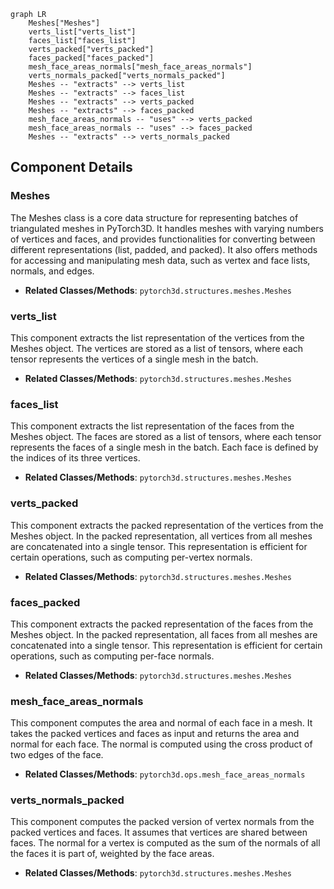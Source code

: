 ```mermaid
graph LR
    Meshes["Meshes"]
    verts_list["verts_list"]
    faces_list["faces_list"]
    verts_packed["verts_packed"]
    faces_packed["faces_packed"]
    mesh_face_areas_normals["mesh_face_areas_normals"]
    verts_normals_packed["verts_normals_packed"]
    Meshes -- "extracts" --> verts_list
    Meshes -- "extracts" --> faces_list
    Meshes -- "extracts" --> verts_packed
    Meshes -- "extracts" --> faces_packed
    mesh_face_areas_normals -- "uses" --> verts_packed
    mesh_face_areas_normals -- "uses" --> faces_packed
    Meshes -- "extracts" --> verts_normals_packed
```

## Component Details

### Meshes
The Meshes class is a core data structure for representing batches of triangulated meshes in PyTorch3D. It handles meshes with varying numbers of vertices and faces, and provides functionalities for converting between different representations (list, padded, and packed). It also offers methods for accessing and manipulating mesh data, such as vertex and face lists, normals, and edges.
- **Related Classes/Methods**: `pytorch3d.structures.meshes.Meshes`

### verts_list
This component extracts the list representation of the vertices from the Meshes object. The vertices are stored as a list of tensors, where each tensor represents the vertices of a single mesh in the batch.
- **Related Classes/Methods**: `pytorch3d.structures.meshes.Meshes`

### faces_list
This component extracts the list representation of the faces from the Meshes object. The faces are stored as a list of tensors, where each tensor represents the faces of a single mesh in the batch. Each face is defined by the indices of its three vertices.
- **Related Classes/Methods**: `pytorch3d.structures.meshes.Meshes`

### verts_packed
This component extracts the packed representation of the vertices from the Meshes object. In the packed representation, all vertices from all meshes are concatenated into a single tensor. This representation is efficient for certain operations, such as computing per-vertex normals.
- **Related Classes/Methods**: `pytorch3d.structures.meshes.Meshes`

### faces_packed
This component extracts the packed representation of the faces from the Meshes object. In the packed representation, all faces from all meshes are concatenated into a single tensor. This representation is efficient for certain operations, such as computing per-face normals.
- **Related Classes/Methods**: `pytorch3d.structures.meshes.Meshes`

### mesh_face_areas_normals
This component computes the area and normal of each face in a mesh. It takes the packed vertices and faces as input and returns the area and normal for each face. The normal is computed using the cross product of two edges of the face.
- **Related Classes/Methods**: `pytorch3d.ops.mesh_face_areas_normals`

### verts_normals_packed
This component computes the packed version of vertex normals from the packed vertices and faces. It assumes that vertices are shared between faces. The normal for a vertex is computed as the sum of the normals of all the faces it is part of, weighted by the face areas.
- **Related Classes/Methods**: `pytorch3d.structures.meshes.Meshes`
